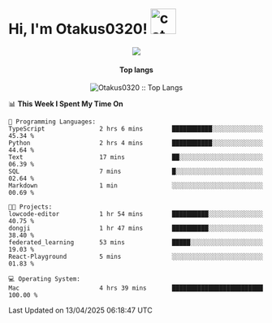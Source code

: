 <h1> Hi, I'm Otakus0320! <img src="https://media.giphy.com/media/mGcNjsfWAjY5AEZNw6/giphy.gif" width="50" alt="cat"></h1>

<p align="center"><a href="https://wakatime.com/@044d69d0-1253-4f60-96b6-5d19a0f9dde5"><img src="https://wakatime.com/badge/user/044d69d0-1253-4f60-96b6-5d19a0f9dde5.svg" /></a></p>

<h4 align="center">Top langs</h4>

<p align="center"><img src="https://github-readme-stats.vercel.app/api/top-langs/?username=Otakus0320&langs_count=10&theme=tokyonight&layout=compact&timestamp={{random_number}}" alt="Otakus0320 :: Top Langs" /></p>

<!--START_SECTION:waka-->
📊 **This Week I Spent My Time On** 

```text
💬 Programming Languages: 
TypeScript               2 hrs 6 mins        ███████████░░░░░░░░░░░░░░   45.34 % 
Python                   2 hrs 4 mins        ███████████░░░░░░░░░░░░░░   44.64 % 
Text                     17 mins             ██░░░░░░░░░░░░░░░░░░░░░░░   06.39 % 
SQL                      7 mins              █░░░░░░░░░░░░░░░░░░░░░░░░   02.64 % 
Markdown                 1 min               ░░░░░░░░░░░░░░░░░░░░░░░░░   00.69 % 

🐱‍💻 Projects: 
lowcode-editor           1 hr 54 mins        ██████████░░░░░░░░░░░░░░░   40.75 % 
dongji                   1 hr 47 mins        ██████████░░░░░░░░░░░░░░░   38.40 % 
federated_learning       53 mins             █████░░░░░░░░░░░░░░░░░░░░   19.03 % 
React-Playground         5 mins              ░░░░░░░░░░░░░░░░░░░░░░░░░   01.83 % 

💻 Operating System: 
Mac                      4 hrs 39 mins       █████████████████████████   100.00 % 
```


 Last Updated on 13/04/2025 06:18:47 UTC
<!--END_SECTION:waka-->

